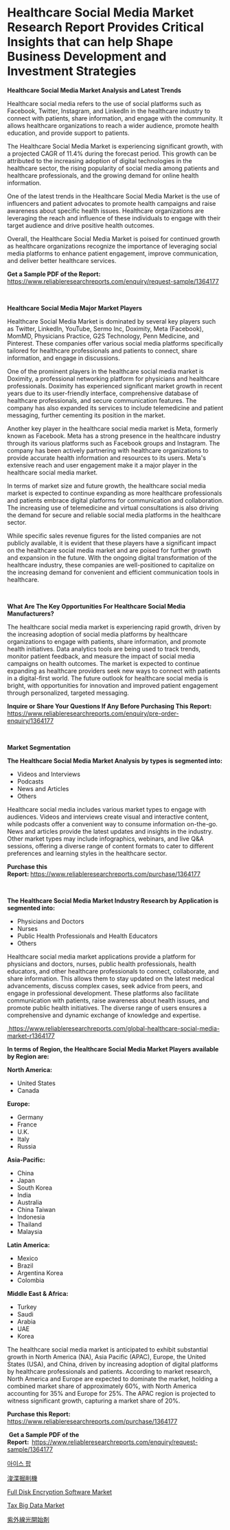 <p><h1>Healthcare Social Media Market Research Report Provides Critical Insights that can help Shape Business Development and Investment Strategies</h1></p><p><strong>Healthcare Social Media Market Analysis and Latest Trends</strong></p>
<p><p>Healthcare social media refers to the use of social platforms such as Facebook, Twitter, Instagram, and LinkedIn in the healthcare industry to connect with patients, share information, and engage with the community. It allows healthcare organizations to reach a wider audience, promote health education, and provide support to patients.</p><p>The Healthcare Social Media Market is experiencing significant growth, with a projected CAGR of 11.4% during the forecast period. This growth can be attributed to the increasing adoption of digital technologies in the healthcare sector, the rising popularity of social media among patients and healthcare professionals, and the growing demand for online health information.</p><p>One of the latest trends in the Healthcare Social Media Market is the use of influencers and patient advocates to promote health campaigns and raise awareness about specific health issues. Healthcare organizations are leveraging the reach and influence of these individuals to engage with their target audience and drive positive health outcomes.</p><p>Overall, the Healthcare Social Media Market is poised for continued growth as healthcare organizations recognize the importance of leveraging social media platforms to enhance patient engagement, improve communication, and deliver better healthcare services.</p></p>
<p><strong>Get a Sample PDF of the Report:&nbsp;</strong> <a href="https://www.reliableresearchreports.com/enquiry/request-sample/1364177">https://www.reliableresearchreports.com/enquiry/request-sample/1364177</a></p>
<p>&nbsp;</p>
<p><strong>Healthcare Social Media Major Market Players</strong></p>
<p><p>Healthcare Social Media Market is dominated by several key players such as Twitter, LinkedIn, YouTube, Sermo Inc, Doximity, Meta (Facebook), MomMD, Physicians Practice, G2S Technology, Penn Medicine, and Pinterest. These companies offer various social media platforms specifically tailored for healthcare professionals and patients to connect, share information, and engage in discussions.</p><p>One of the prominent players in the healthcare social media market is Doximity, a professional networking platform for physicians and healthcare professionals. Doximity has experienced significant market growth in recent years due to its user-friendly interface, comprehensive database of healthcare professionals, and secure communication features. The company has also expanded its services to include telemedicine and patient messaging, further cementing its position in the market.</p><p>Another key player in the healthcare social media market is Meta, formerly known as Facebook. Meta has a strong presence in the healthcare industry through its various platforms such as Facebook groups and Instagram. The company has been actively partnering with healthcare organizations to provide accurate health information and resources to its users. Meta's extensive reach and user engagement make it a major player in the healthcare social media market.</p><p>In terms of market size and future growth, the healthcare social media market is expected to continue expanding as more healthcare professionals and patients embrace digital platforms for communication and collaboration. The increasing use of telemedicine and virtual consultations is also driving the demand for secure and reliable social media platforms in the healthcare sector.</p><p>While specific sales revenue figures for the listed companies are not publicly available, it is evident that these players have a significant impact on the healthcare social media market and are poised for further growth and expansion in the future. With the ongoing digital transformation of the healthcare industry, these companies are well-positioned to capitalize on the increasing demand for convenient and efficient communication tools in healthcare.</p></p>
<p>&nbsp;</p>
<p><strong>What Are The Key Opportunities For Healthcare Social Media Manufacturers?</strong></p>
<p><p>The healthcare social media market is experiencing rapid growth, driven by the increasing adoption of social media platforms by healthcare organizations to engage with patients, share information, and promote health initiatives. Data analytics tools are being used to track trends, monitor patient feedback, and measure the impact of social media campaigns on health outcomes. The market is expected to continue expanding as healthcare providers seek new ways to connect with patients in a digital-first world. The future outlook for healthcare social media is bright, with opportunities for innovation and improved patient engagement through personalized, targeted messaging.</p></p>
<p><strong>Inquire or Share Your Questions If Any Before Purchasing This Report:</strong> <a href="https://www.reliableresearchreports.com/enquiry/pre-order-enquiry/1364177">https://www.reliableresearchreports.com/enquiry/pre-order-enquiry/1364177</a></p>
<p>&nbsp;</p>
<p><strong>Market Segmentation</strong></p>
<p><strong>The Healthcare Social Media Market Analysis by types is segmented into:</strong></p>
<p><ul><li>Videos and Interviews</li><li>Podcasts</li><li>News and Articles</li><li>Others</li></ul></p>
<p><p>Healthcare social media includes various market types to engage with audiences. Videos and interviews create visual and interactive content, while podcasts offer a convenient way to consume information on-the-go. News and articles provide the latest updates and insights in the industry. Other market types may include infographics, webinars, and live Q&A sessions, offering a diverse range of content formats to cater to different preferences and learning styles in the healthcare sector.</p></p>
<p><strong>Purchase this Report:&nbsp;</strong><a href="https://www.reliableresearchreports.com/purchase/1364177">https://www.reliableresearchreports.com/purchase/1364177</a></p>
<p>&nbsp;</p>
<p><strong>The Healthcare Social Media Market Industry Research by Application is segmented into:</strong></p>
<p><ul><li>Physicians and Doctors</li><li>Nurses</li><li>Public Health Professionals and Health Educators</li><li>Others</li></ul></p>
<p><p>Healthcare social media market applications provide a platform for physicians and doctors, nurses, public health professionals, health educators, and other healthcare professionals to connect, collaborate, and share information. This allows them to stay updated on the latest medical advancements, discuss complex cases, seek advice from peers, and engage in professional development. These platforms also facilitate communication with patients, raise awareness about health issues, and promote public health initiatives. The diverse range of users ensures a comprehensive and dynamic exchange of knowledge and expertise.</p></p>
<p><a href="https://www.reliableresearchreports.com/global-healthcare-social-media-market-r1364177">&nbsp;https://www.reliableresearchreports.com/global-healthcare-social-media-market-r1364177</a></p>
<p><strong>In terms of Region, the Healthcare Social Media Market Players available by Region are:</strong></p>
<p>
    <p> <strong> North America: </strong>
        <ul>
            <li>United States</li>
            <li>Canada</li>
        </ul>
        </p> 
    <p> <strong> Europe: </strong>
        <ul>
            <li>Germany</li>
            <li>France</li>
            <li>U.K.</li>
            <li>Italy</li>
            <li>Russia</li>
        </ul>
        </p> 
    <p> <strong> Asia-Pacific: </strong>
        <ul>
            <li>China</li>
            <li>Japan</li>
            <li>South Korea</li>
            <li>India</li>
            <li>Australia</li>
            <li>China Taiwan</li>
            <li>Indonesia</li>
            <li>Thailand</li>
            <li>Malaysia</li>
        </ul>
        </p> 
    <p> <strong> Latin America: </strong>
        <ul>
            <li>Mexico</li>
            <li>Brazil</li>
            <li>Argentina Korea</li>
            <li>Colombia</li>
        </ul>
        </p> 
    <p> <strong> Middle East & Africa: </strong>
        <ul>
            <li>Turkey</li>
            <li>Saudi</li>
            <li>Arabia</li>
            <li>UAE</li>
            <li>Korea</li>
        </ul>
    </p>
    </p>
<p><p>The healthcare social media market is anticipated to exhibit substantial growth in North America (NA), Asia Pacific (APAC), Europe, the United States (USA), and China, driven by increasing adoption of digital platforms by healthcare professionals and patients. According to market research, North America and Europe are expected to dominate the market, holding a combined market share of approximately 60%, with North America accounting for 35% and Europe for 25%. The APAC region is projected to witness significant growth, capturing a market share of 20%.</p></p>
<p><strong>Purchase this Report: </strong><a href="https://www.reliableresearchreports.com/purchase/1364177">https://www.reliableresearchreports.com/purchase/1364177</a></p>
<p>&nbsp;<strong>Get a Sample PDF of the Report:&nbsp;&nbsp;</strong><a href="https://www.reliableresearchreports.com/enquiry/request-sample/1364177">https://www.reliableresearchreports.com/enquiry/request-sample/1364177</a></p>
<p><strong></strong></p>
<p><p><a href="https://github.com/durgin521/Market-Research-Report-List-1/blob/main/901253259254.md">아이스 팝</a></p><p><a href="https://github.com/TerrellConn/Market-Research-Report-List-1/blob/main/652621360694.md">浚渫掘削機</a></p><p><a href="https://github.com/seekum/Market-Research-Report-List-2/blob/main/full-disk-encryption-software-market.md">Full Disk Encryption Software Market</a></p><p><a href="https://github.com/nancykennedykellievqfqt2/Market-Research-Report-List-2/blob/main/tax-big-data-market.md">Tax Big Data Market</a></p><p><a href="https://github.com/mohamedbakry57/Market-Research-Report-List-3/blob/main/930195860698.md">紫外線光開始剤</a></p></p>